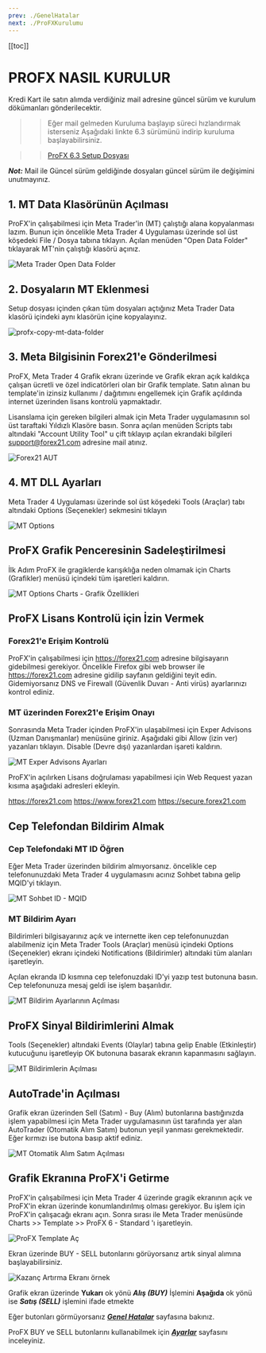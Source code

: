 ```yaml
---
prev: ./GenelHatalar
next: ./ProFXKurulumu
---
```


[[toc]]

# PROFX NASIL KURULUR

 Kredi Kart ile satın alımda verdiğiniz mail adresine güncel sürüm ve kurulum dökümanları gönderilecektir. 
 
 >> Eğer mail gelmeden Kuruluma başlayıp süreci hızlandırmak isterseniz Aşağıdaki linkte 6.3 sürümünü indirip kuruluma başlayabilirsiniz.
 
 >>[ProFX 6.3 Setup Dosyası](/profx_6_3.zip)

 ***Not:*** Mail ile Güncel sürüm geldiğinde dosyaları güncel sürüm ile değişimini unutmayınız.

## 1. MT Data Klasörünün Açılması
ProFX'in çalışabilmesi için Meta Trader'in (MT) çalıştığı alana kopyalanması lazım. Bunun için öncelikle Meta Trader 4 Uygulaması üzerinde sol üst köşedeki File / Dosya tabına tıklayın. Açılan menüden "Open Data Folder" tıklayarak MT'nin çalıştığı klasörü açınız.

![Meta Trader Open Data Folder](../img/open-data-folder.png "Meta Trader Open Data Folder")

## 2. Dosyaların MT Eklenmesi
Setup dosyası içinden çıkan tüm dosyaları açtığınız Meta Trader Data klasörü içindeki aynı klasörün içine kopyalayınız.

![profx-copy-mt-data-folder](../img/profx-copy-mt-data-folder.png)

## 3. Meta Bilgisinin Forex21'e Gönderilmesi
ProFX, Meta Trader 4 Grafik ekranı üzerinde ve Grafik ekran açık kaldıkça çalışan ücretli ve özel indicatörleri olan bir Grafik template. Satın alınan bu template'in izinsiz kullanımı / dağıtımını engellemek için Grafik açıldında internet üzerinden lisans kontrolü yapmaktadır. 

Lisanslama için gereken bilgileri almak için Meta Trader uygulamasının sol üst taraftaki Yıldızlı Klasöre basın. Sonra açılan menüden Scripts tabı altındaki "Account Utility Tool" u çift tıklayıp açılan ekrandaki bilgileri support@forex21.com adresine mail atınız.

![Forex21 AUT](../img/Forex21-AUT.png "Forex21 AUT")

## 4. MT DLL Ayarları
Meta Trader 4 Uygulaması üzerinde sol üst köşedeki Tools (Araçlar) tabı altındaki Options (Seçenekler) sekmesini tıklayın

![MT Options](../img/options-gir.png "MT Options")

## ProFX Grafik Penceresinin Sadeleştirilmesi

İlk Adım ProFX ile gragiklerde karışıklığa neden olmamak için Charts (Grafikler) menüsü içindeki tüm işaretleri kaldırın.

![MT Options Charts - Grafik Özellikleri](../img/options-chart.png "MT Options Charts - Grafik Özellikleri")

## ProFX Lisans Kontrolü için İzin Vermek

### Forex21'e Erişim Kontrolü

ProFX'in çalışabilmesi için https://forex21.com adresine bilgisayarın gidebilmesi gerekiyor. Öncelikle Firefox gibi web browser ile https://forex21.com adresine gidilip sayfanın geldiğini teyit edin. Gidemiyorsanız DNS ve Firewall (Güvenlik Duvarı - Anti virüs) ayarlarınızı kontrol ediniz.

### MT üzerinden Forex21'e Erişim Onayı
Sonrasında Meta Trader içinden ProFX'in ulaşabilmesi için Exper Advisons (Uzman Danışmanlar) menüsüne giriniz. Aşağıdaki gibi Allow (izin ver) yazanları tıklayın. Disable (Devre dışı) yazanlardan işareti kaldırın.

![MT Exper Advisons Ayarları](../img/options-EA.png "MT Exper Advisons Ayarları")

ProFX'in açılırken Lisans doğrulaması yapabilmesi için Web Request yazan kısıma aşağıdaki adresleri ekleyin. 

https://forex21.com
https://www.forex21.com
https://secure.forex21.com

## Cep Telefondan Bildirim Almak

### Cep Telefondaki MT ID Öğren
Eğer Meta Trader üzerinden bildirim almıyorsanız. öncelikle cep telefonunuzdaki Meta Trader 4 uygulamasını acınız Sohbet tabına gelip MQID'yi tıklayın.

![MT Sohbet ID - MQID](../img/mt-sohbet-id.png "MT Sohbet ID - MQID")

### MT Bildirim Ayarı
Bildirimleri bilgisayarınız açık ve internette iken cep telefonunuzdan alabilmeniz için Meta Trader Tools (Araçlar) menüsü içindeki Options (Seçenekler) ekranı içindeki Notifications (Bildirimler) altındaki tüm alanları işaretleyin.

Açılan ekranda ID kısmına cep telefonuzdaki ID'yi yazıp test butonuna basın. Cep telefonunuza mesaj geldi ise işlem başarılıdır.

![MT Bildirim Ayarlarının Açılması](../img/mt-bildirimler.png "MT Bildirim Ayarlarının Açılması")

## ProFX Sinyal Bildirimlerini Almak
Tools (Seçenekler) altındaki Events (Olaylar) tabına gelip Enable (Etkinleştir) kutucuğunu işaretleyip OK butonuna basarak ekranın kapanmasını sağlayın.

![MT Bildirimlerin Açılması](../img/mt-options-events.png "MT Bildirimlerin Açılması")

## AutoTrade'in Açılması
Grafik ekran üzerinden Sell (Satım) - Buy (Alım) butonlarına bastığınızda işlem yapabilmesi için Meta Trader uygulamasının üst tarafında yer alan AutoTrader (Otomatik Alım Satım) butonun yeşil yanması gerekmektedir. Eğer kırmızı ise butona basıp aktif ediniz.

![MT Otomatik Alım Satım Açılması](../img/MT-AUTOtrade.png "MT Otomatik Alım Satım Açılması")

## Grafik Ekranına ProFX'i Getirme
ProFX'in çalışabilmesi için Meta Trader 4 üzerinde gragik ekranının açık ve ProFX'in ekran üzerinde konumlandırılmış olması gerekiyor. Bu işlem için ProFX'in çalışacağı ekranı açın. Sonra sırası ile Meta Trader menüsünde Charts >> Template >> ProFX 6 - Standard 'ı işaretleyin. 

![ProFX Template Aç](../img/profx-template-ekleme.jpg "ProFX Template Aç")

Ekran üzerinde BUY - SELL butonlarını görüyorsanız artık sinyal alımına başlayabilirsiniz. 

<p align="center">

![Kazanç Artırma Ekranı örnek](../img/profx-ilk-hali.png "Forex'te başarının sırrı ProFX")

</p>

Grafik ekran üzerinde **Yukarı** ok yönü ***Alış (BUY)*** İşlemini **Aşağıda** ok yönü ise ***Satış (SELL)*** işlemini ifade etmekte

Eğer butonları görmüyorsanız [***Genel Hatalar***](https://www.forextekazanmaninyolu.info.tr/ProFX/GenelHatalar.html) sayfasına  bakınız. 



ProFX BUY ve SELL butonlarını kullanabilmek için [***Ayarlar***](https://www.forextekazanmaninyolu.info.tr/ProFX/ProFXAyarlar.html) sayfasını inceleyiniz.